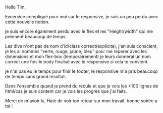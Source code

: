 Hello Tim, 

Excercice compliqué pour moi sur le responsive, je suis un peu perdu avec cette nouvelle notion. 

je suis encore également perdu avec le flex et les "Height/width" qui me prennent beaucoup de temps. 

Les divs n'ont pas de nom d'id/class correct(explicite), j'en suis conscient, je les ai nommés "verte, rouge, jaune, bleu" pour me reperer avec les dimensions et mon flex-box (temporairement)
je leurs donnerai un nom correct une fois le body finalisé avec le responsive si cela te convient. 

je n'ai pas eu le temps pour finir le footer, le responsive m'a pris beaucoup de temps sans grand resultat. 

Dans l'ensemble quand je prend du recule et que je vois les +100 lignes de html/css je suis content car je vois les progrès que j'ai faits. 

Merci de m'avoir lu, 
Hate de voir ton retour sur mon travail. 
bonne soirée a toi ! 


